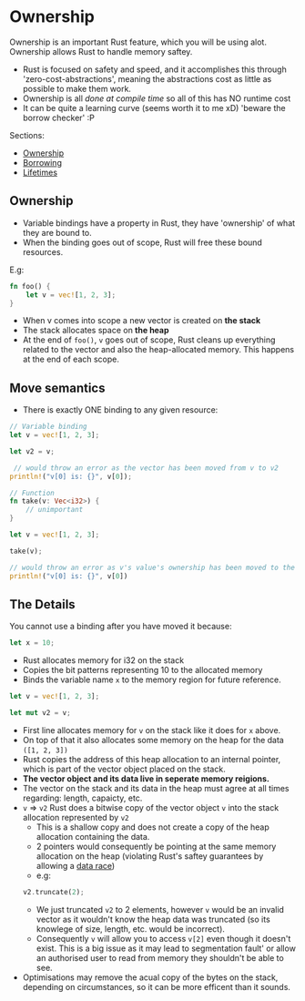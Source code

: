 # Ownership

Ownership is an important Rust feature, which you will be using alot. Ownership allows Rust to handle memory saftey.

- Rust is focused on safety and speed, and it accomplishes this through 'zero-cost-abstractions', meaning the abstractions cost as little as possible to make them work. 
- Ownership is all *done at compile time* so all of this has NO runtime cost
- It can be quite a learning curve (seems worth it to me xD) 'beware the borrow checker' :P

Sections:
- [Ownership]()
- [Borrowing](borrowing,md)
- [Lifetimes](lifetimes.md)

## Ownership
- Variable bindings have a property in Rust, they have 'ownership' of what they are bound to.
- When the binding goes out of scope, Rust will free these bound resources.

E.g:
```rust
fn foo() {
    let v = vec![1, 2, 3];
}
```
- When v comes into scope a new vector is created on **the stack**
- The stack allocates space on **the heap**
- At the end of `foo()`, `v` goes out of scope, Rust cleans up everything related to the vector and also the heap-allocated memory. This happens at the end of each scope.

## Move semantics
- There is exactly ONE binding to any given resource:
```rust
// Variable binding
let v = vec![1, 2, 3];

let v2 = v;

 // would throw an error as the vector has been moved from v to v2
println!("v[0] is: {}", v[0]);

// Function
fn take(v: Vec<i32>) {
    // unimportant
}

let v = vec![1, 2, 3];

take(v);

// would throw an error as v's value's ownership has been moved to the functions variable.
println!("v[0] is: {}", v[0]) 
```

## The Details
You cannot use a binding after you have moved it because:
```rust
let x = 10;
```
- Rust allocates memory for i32 on the stack
- Copies the bit patterns representing 10 to the allocated memory
- Binds the variable name `x` to the memory region for future reference.

```rust
let v = vec![1, 2, 3];

let mut v2 = v;
```
- First line allocates memory for `v` on the stack like it does for `x` above.
- On top of that it also allocates some memory on the heap for the data `([1, 2, 3])`
- Rust copies the address of this heap allocation to an internal pointer, which is part of the vector object placed on the stack.
- **The vector object and its data live in seperate memory reigions.**
- The vector on the stack and its data in the heap must agree at all times regarding: length, capaicty, etc.
- `v` => `v2` Rust does a bitwise copy of the vector object `v` into the stack allocation represented by `v2`
    - This is a shallow copy and does not create a copy of the heap allocation containing the data.
    - 2 pointers would consequently be pointing at the same memory allocation on the heap (violating Rust's saftey guarantees by allowing a [data race](http://blog.regehr.org/archives/490))
    - e.g:
    ```rust
    v2.truncate(2);
    ```
    - We just truncated `v2` to 2 elements, however `v` would be an invalid vector as it wouldn't know the heap data was truncated (so its knowlege of size, length, etc. would be incorrect).
    - Consequently `v` will allow you to access `v[2]` even though it doesn't exist. This is a big issue as it may lead to segmentation fault' or allow an authorised user to read from memory they shouldn't be able to see.
- Optimisations may remove the acual copy of the bytes on the stack, depending on circumstances, so it can be more efficent than it sounds.



